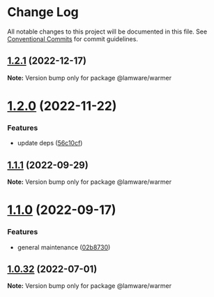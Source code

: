 # Change Log

All notable changes to this project will be documented in this file.
See [Conventional Commits](https://conventionalcommits.org) for commit guidelines.

## [1.2.1](https://github.com/evilkiwi/lamware/compare/@lamware/warmer@1.2.0...@lamware/warmer@1.2.1) (2022-12-17)

**Note:** Version bump only for package @lamware/warmer





# [1.2.0](https://github.com/evilkiwi/lamware/compare/@lamware/warmer@1.1.1...@lamware/warmer@1.2.0) (2022-11-22)


### Features

* update deps ([56c10cf](https://github.com/evilkiwi/lamware/commit/56c10cf693d4dbab4f98b9ca8867423e1792a1ac))





## [1.1.1](https://github.com/evilkiwi/lamware/compare/@lamware/warmer@1.1.0...@lamware/warmer@1.1.1) (2022-09-29)

**Note:** Version bump only for package @lamware/warmer





# [1.1.0](https://github.com/evilkiwi/lamware/compare/@lamware/warmer@1.0.32...@lamware/warmer@1.1.0) (2022-09-17)


### Features

* general maintenance ([02b8730](https://github.com/evilkiwi/lamware/commit/02b8730fc776181b6be8c8950e17a186380d975e))





## [1.0.32](https://github.com/evilkiwi/lamware/compare/@lamware/warmer@1.0.31...@lamware/warmer@1.0.32) (2022-07-01)

**Note:** Version bump only for package @lamware/warmer
